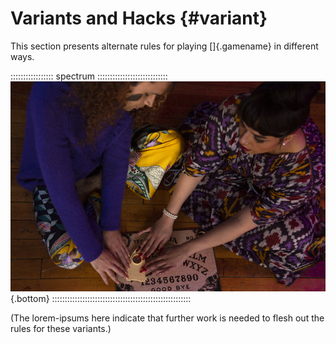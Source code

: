 # Variants and Hacks {#variant}

This section presents alternate rules for playing []{.gamename} in different ways.

::::::::::::::::: spectrum ::::::::::::::::::::::::::::
![There isn't a variant for using a ouija board to play 52 Second Dates ... yet.](art/spectrum/ouija.jpg){.bottom}
:::::::::::::::::::::::::::::::::::::::::::::::::::::::

(The lorem-ipsums here indicate that further work is needed to flesh out the rules
for these variants.)
